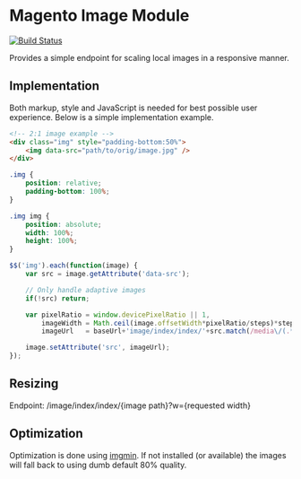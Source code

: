 # Magento Image Module
[![Build Status](https://magnum.travis-ci.com/karlssonlord/KL_Image.svg?token=yHMF4HM72xKhkhRWAR3d)](https://magnum.travis-ci.com/karlssonlord/KL_Image)

Provides a simple endpoint for scaling local images in a responsive manner.

## Implementation

Both markup, style and JavaScript is needed for best possible user experience. Below is a simple implementation example.

```html
<!-- 2:1 image example -->
<div class="img" style="padding-bottom:50%">
    <img data-src="path/to/orig/image.jpg" />
</div>
```

```css
.img {
    position: relative;
    padding-bottom: 100%;
}

.img img {
    position: absolute;
    width: 100%;
    height: 100%;
}
```

```javascript
$$('img').each(function(image) {
    var src = image.getAttribute('data-src');

    // Only handle adaptive images
    if(!src) return;

    var pixelRatio = window.devicePixelRatio || 1,
        imageWidth = Math.ceil(image.offsetWidth*pixelRatio/steps)*steps,
        imageUrl   = baseUrl+'image/index/index/'+src.match(/media\/(.*)/)[1]+'?w='+imageWidth;

    image.setAttribute('src', imageUrl);
});
```

## Resizing

Endpoint: /image/index/index/{image path}?w={requested width}

## Optimization

Optimization is done using [imgmin](https://github.com/rflynn/imgmin). If not installed (or available) the images will fall back to using dumb default 80% quality.